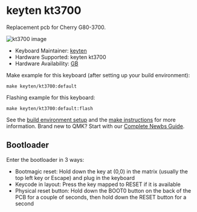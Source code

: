 # keyten kt3700

Replacement pcb for Cherry G80-3700.

![kt3700 image](https://i.imgur.com/s5NhDAbl.png)

* Keyboard Maintainer: [keyten](https://github.com/key10iq)
* Hardware Supported: keyten kt3700
* Hardware Availability: [GB](https://t.me/keytenspcb/44)

Make example for this keyboard (after setting up your build environment):

    make keyten/kt3700:default
	
Flashing example for this keyboard:

	make keyten/kt3700:default:flash

See the [build environment setup](https://docs.qmk.fm/#/getting_started_build_tools) and the [make instructions](https://docs.qmk.fm/#/getting_started_make_guide) for more information. Brand new to QMK? Start with our [Complete Newbs Guide](https://docs.qmk.fm/#/newbs).

## Bootloader 

Enter the bootloader in 3 ways:

* Bootmagic reset: Hold down the key at (0,0) in the matrix (usually the top left key or Escape) and plug in the keyboard
* Keycode in layout: Press the key mapped to RESET if it is available
* Physical reset button: Hold down the BOOT0 button on the back of the PCB for a couple of seconds, then hold down the RESET button for a second
